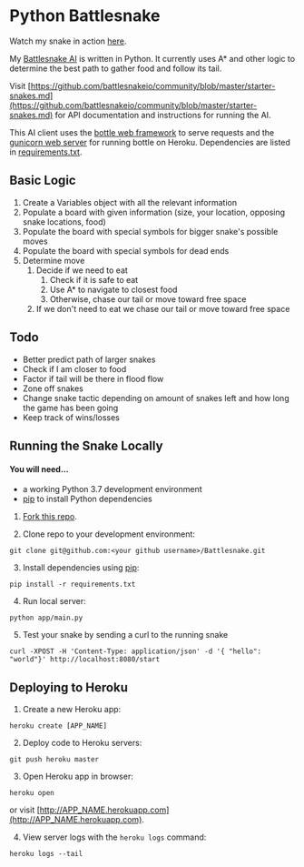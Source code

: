 # Python Battlesnake

Watch my snake in action [here](https://play.battlesnake.com/s/snk_9gM8RBkRrDjrCKvF9Mrd9qfc/).

My [Battlesnake AI](http://battlesnake.io) is written in Python. It currently uses A\* and other logic to determine the best path to gather food and follow its tail.

Visit [https://github.com/battlesnakeio/community/blob/master/starter-snakes.md](https://github.com/battlesnakeio/community/blob/master/starter-snakes.md) for API documentation and instructions for running the AI.

This AI client uses the [bottle web framework](http://bottlepy.org/docs/dev/index.html) to serve requests and the [gunicorn web server](http://gunicorn.org/) for running bottle on Heroku. Dependencies are listed in [requirements.txt](requirements.txt).

## Basic Logic

1. Create a Variables object with all the relevant information
1. Populate a board with given information (size, your location, opposing snake locations, food)
1. Populate the board with special symbols for bigger snake's possible moves
1. Populate the board with special symbols for dead ends
1. Determine move
   1. Decide if we need to eat
      1. Check if it is safe to eat
      1. Use A* to navigate to closest food
      1. Otherwise, chase our tail or move toward free space
   1. If we don't need to eat we chase our tail or move toward free space

## Todo

- Better predict path of larger snakes
- Check if I am closer to food
- Factor if tail will be there in flood flow
- Zone off snakes
- Change snake tactic depending on amount of snakes left and how long the game has been going
- Keep track of wins/losses

## Running the Snake Locally

#### You will need...

- a working Python 3.7 development environment
- [pip](https://pip.pypa.io/en/latest/installing.html) to install Python dependencies

1. [Fork this repo](https://github.com/OliverMKing/Battlesnake/fork).

2. Clone repo to your development environment:

```
git clone git@github.com:<your github username>/Battlesnake.git
```

3. Install dependencies using [pip](https://pip.pypa.io/en/latest/installing.html):

```
pip install -r requirements.txt
```

4. Run local server:

```
python app/main.py
```

5. Test your snake by sending a curl to the running snake

```
curl -XPOST -H 'Content-Type: application/json' -d '{ "hello": "world"}' http://localhost:8080/start
```

## Deploying to Heroku

1. Create a new Heroku app:

```
heroku create [APP_NAME]
```

2. Deploy code to Heroku servers:

```
git push heroku master
```

3. Open Heroku app in browser:

```
heroku open
```

or visit [http://APP_NAME.herokuapp.com](http://APP_NAME.herokuapp.com).

4. View server logs with the `heroku logs` command:

```
heroku logs --tail
```
